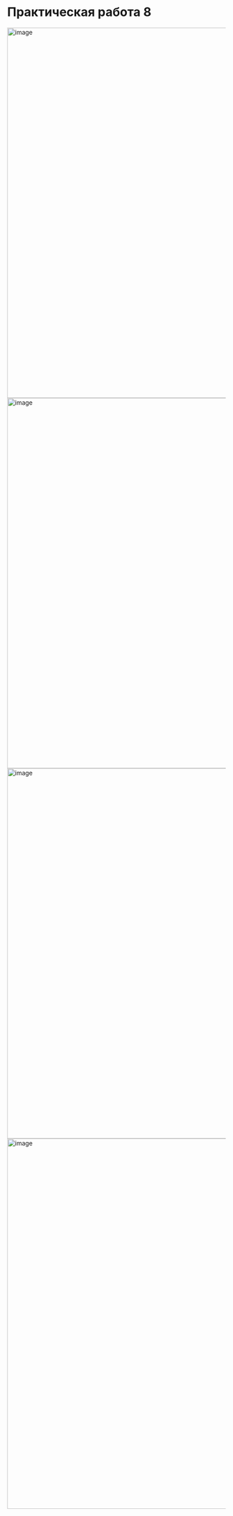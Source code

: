 # Практическая работа 8

<img width="852" alt="image" src="https://github.com/nikaprokudina/kotlin_sumsung_course/assets/129796936/9961df47-36cf-40ee-b3fd-ea136a70047c">
<img width="852" alt="image" src="https://github.com/nikaprokudina/kotlin_sumsung_course/assets/129796936/c556012b-559f-4bc8-bb1d-74e6585106cd">
<img width="852" alt="image" src="https://github.com/nikaprokudina/kotlin_sumsung_course/assets/129796936/bb695fa4-8f93-4b25-836f-f459f46fdc6a">
<img width="852" alt="image" src="https://github.com/nikaprokudina/kotlin_sumsung_course/assets/129796936/e697c43f-a8bb-4d9d-98b7-d25617860374">


